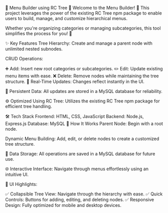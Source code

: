 🌳 Menu Builder using RC Tree
🎉 Welcome to the Menu Builder! 🎉
This project leverages the power of the existing RC Tree npm package to enable users to build, manage, and customize hierarchical menus.

Whether you're organizing categories or managing subcategories, this tool simplifies the process for you! 🚀

✨ Key Features
Tree Hierarchy:
Create and manage a parent node with unlimited nested subnodes.

CRUD Operations:

➕ Add: Insert new root categories or subcategories.
✏️ Edit: Update existing menu items with ease.
❌ Delete: Remove nodes while maintaining the tree structure.
🔄 Real-Time Updates:
Changes reflect instantly in the UI.

📂 Persistent Data:
All updates are stored in a MySQL database for reliability.

⚙️ Optimized Using RC Tree:
Utilizes the existing RC Tree npm package for efficient tree handling.

🛠️ Tech Stack
Frontend: HTML, CSS, JavaScript
Backend: Node.js, Express.js
Database: MySQL
🌟 How It Works
Parent Node:
Begin with a root node.

Dynamic Menu Building:
Add, edit, or delete nodes to create a customized tree structure.

💾 Data Storage:
All operations are saved in a MySQL database for future use.

🌐 Interactive Interface:
Navigate through menus effortlessly using an intuitive UI.

🎨 UI Highlights:

✅ Collapsible Tree View: Navigate through the hierarchy with ease.
✅ Quick Controls: Buttons for adding, editing, and deleting nodes.
✅ Responsive Design: Fully optimized for mobile and desktop devices.
